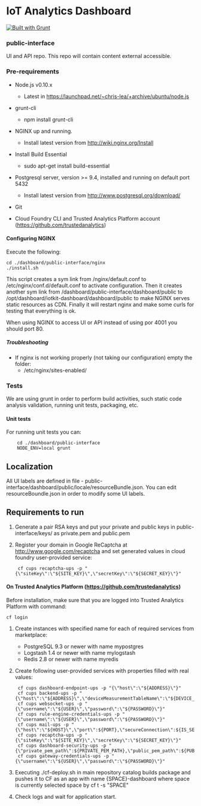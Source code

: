 # IoT Analytics Dashboard

[![Built with Grunt](https://cdn.gruntjs.com/builtwith.png)](http://gruntjs.com/)

### public-interface

UI and API repo. This repo will contain content external accessible.

### Pre-requirements
- Node.js v0.10.x
    - Latest in https://launchpad.net/~chris-lea/+archive/ubuntu/node.js
    
- grunt-cli
    - npm install grunt-cli

- NGINX up and running.
    - Install latest version from http://wiki.nginx.org/Install

- Install Build Essential
    - sudo apt-get install build-essential
    
- Postgresql server, version >= 9.4, installed and running on default port 5432
    - Install latest version from http://www.postgresql.org/download/

- Git

- Cloud Foundry CLI and Trusted Analytics Platform account (https://github.com/trustedanalytics)

#### Configuring NGINX

Execute the following:
```
cd ./dashboard/public-interface/nginx
./install.sh
```

This script creates a sym link from /nginx/default.conf to /etc/nginx/conf.d/default.conf to activate configuration. Then it creates another sym link from /dashboard/public-interface/dashboard/public to /opt/dashboard/iotkit-dashboard/dashboard/public to make NGINX serves static resources as CDN. Finally it will restart nginx and make some curls for testing that everything is ok.

When using NGINX to access UI or API instead of using por 4001 you should port 80.

##### Troubleshooting
- If nginx is not working properly (not taking our configuration) empty the folder:
    - /etc/nginx/sites-enabled/


### Tests

We are using grunt in order to perform build activities, such static code analysis validation, running unit tests, packaging, etc.

#### Unit tests

For running unit tests you can:

        cd ./dashboard/public-interface
        NODE_ENV=local grunt

## Localization

All UI labels are defined in file - public-interface/dashboard/public/locale/resourceBundle.json. You can edit resourceBoundle.json in order to modify some UI labels.

## Requirements to run

1. Generate a pair RSA keys and put your private and public keys in public-interface/keys/ as private.pem and public.pem
1. Register your domain in Google ReCaptcha at http://www.google.com/recaptcha and set generated values in cloud foundry user-provided service:

        cf cups recaptcha-ups -p "{\"siteKey\":\"${SITE_KEY}\",\"secretKey\":\"${SECRET_KEY}\"}"
        


#### On Trusted Analytics Platform (https://github.com/trustedanalytics)
Before installation, make sure that you are logged into Trusted Analytics Platform with command:
```
cf login
```

1. Create instances with specified name for each of required services from marketplace:
    * PostgreSQL 9.3 or newer with name mypostgres
    * Logstash 1.4 or newer with name mylogstash
    * Redis 2.8 or newer with name myredis
    
1. Create following user-provided services with properties filled with real values:

        cf cups dashboard-endpoint-ups -p "{\"host\":\"${ADDRESS}\"}"
        cf cups backend-ups -p "{\"host\":\"${ADDRESS}\",\"deviceMeasurementTableName\":\"${DEVICE_MEASUREMENT_TABLE}\"}"
        cf cups websocket-ups -p "{\"username\":\"${USER}\",\"password\":\"${PASSWORD}\"}"
        cf cups rule-engine-credentials-ups -p "{\"username\":\"${USER}\",\"password\":\"${PASSWORD}\"}"
        cf cups mail-ups -p "{\"host\":\"${HOST}\",\"port\":${PORT},\"secureConnection\":${IS_SECURE},\"user\":\"${USER}\",\"pass\":\"${PASSWORD}\",\"sender\":\"${SENDER}\"}"
        cf cups recaptcha-ups -p "{\"siteKey\":\"${SITE_KEY}\",\"secretKey\":\"${SECRET_KEY}\"}"
        cf cups dashboard-security-ups -p "{\"private_pem_path\":${PRIVATE_PEM_PATH},\"public_pem_path\":${PUBLIC_PEM_PATH},\"captcha_test_code\":${CAPTCHA_TEST_CODE},\"interaction_token_permision_key\":${INTERACTION_TOKEN_PERMISSION_KEY}}"
        cf cups gateway-credentials-ups -p "{\"username\":\"${USER}\",\"password\":\"${PASSWORD}\"}"

1. Executing ./cf-deploy.sh in main repository catalog builds package and pushes it to CF as an app with name {SPACE}-dashboard where space is currently selected space by cf t -s "SPACE"  
1. Check logs and wait for application start.
